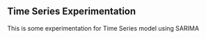 <a id='0'></a>
## Time Series Experimentation
<p>
<div>This is some experimentation for Time Series model using SARIMA</div>
</p>
